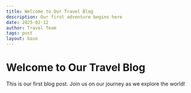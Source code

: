 ```yaml
---
title: Welcome to Our Travel Blog
description: Our first adventure begins here
date: 2025-02-12
author: Travel Team
tags: post
layout: base
---
```


# Welcome to Our Travel Blog

This is our first blog post. Join us on our journey as we explore the world!
